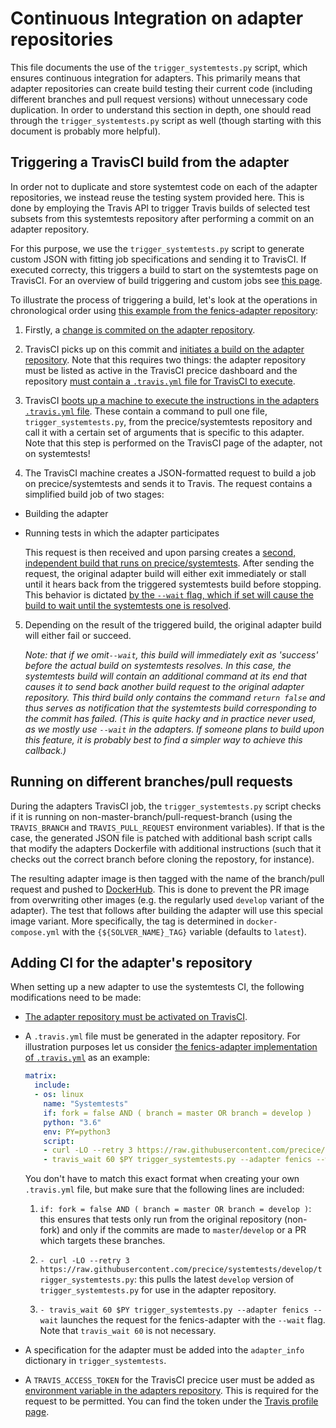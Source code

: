 
# Continuous Integration on adapter repositories

This file documents the use of the `trigger_systemtests.py` script, which ensures continuous integration for adapters. This primarily means that adapter repositories can create build testing their current code (including different branches
and pull request versions) without unnecessary code duplication. In order to understand this section in depth, one should read through the `trigger_systemtests.py` script as well (though starting with this document is probably more helpful).

## Triggering a TravisCI build from the adapter

In order not to duplicate and store systemtest code on each of the adapter repositories, we instead reuse the testing system provided here. This is done by employing the Travis API to trigger Travis builds of selected test subsets from this systemtests repository after performing a commit on an adapter repository. 

For this purpose, we use the `trigger_systemtests.py` script to generate custom JSON with fitting job specifications and sending it to TravisCI. If executed correcty, this triggers a build to start on the systemtests page on TravisCI. For an overview of build triggering and custom jobs see [this page](https://docs.travis-ci.com/user/triggering-builds/).

To illustrate the process of triggering a build, let's look at the operations in chronological order using [this example from the fenics-adapter repository](https://travis-ci.org/github/precice/fenics-adapter/builds/741877203):

1. Firstly, a [change is commited on the adapter repository](https://github.com/precice/fenics-adapter/commit/71c6941fdb96de69bab139b706d66db228075737).

2. TravisCI picks up on this commit and [initiates a build on the adapter repository](https://travis-ci.org/github/precice/fenics-adapter/builds/741877203). Note that this requires two things: the adapter repository must be listed as active in the TravisCI precice dashboard and the repository [must contain a `.travis.yml` file for TravisCI to execute](https://github.com/precice/fenics-adapter/blob/71c6941fdb96de69bab139b706d66db228075737/.travis.yml).

3. TravisCI [boots up a machine to execute the instructions in the adapters `.travis.yml` file](https://travis-ci.org/github/precice/fenics-adapter/builds/741877203). These contain a command to pull one file, `trigger_systemtests.py`, from the precice/systemtests repository and call it with a certain set of arguments that is specific to this adapter. Note that this step is performed on the TravisCI page of the adapter, not on systemtests!

4. The TravisCI machine creates a JSON-formatted request to build a job on precice/systemtests and sends it to Travis. The request contains a simplified build job of two stages:
- Building the adapter
- Running tests in which the adapter participates

    This request is then received and upon parsing creates a [second, independent build that runs on precice/systemtests](https://travis-ci.org/github/precice/systemtests/builds/741879219). After sending the request, the original adapter build will either exit immediately or stall until it hears back from the triggered systemtests build before stopping. This behavior is dictated [by the `--wait` flag, which if set will cause the build to wait until the systemtests one is resolved](https://github.com/precice/fenics-adapter/blob/71c6941fdb96de69bab139b706d66db228075737/.travis.yml#L10).

5. Depending on the result of the triggered build, the original adapter build will either fail or succeed.

    *Note:  that if we omit`--wait`, this build will immediately exit as 'success' before the actual build on systemtests resolves. In this case, the systemtests build will contain an additional command at its end that causes it to send back another build request to the original adapter repository. This third build only contains the command `return false` and thus serves as notification that the systemtests build corresponding to the commit has failed. (This is quite hacky and in practice never used, as we mostly use `--wait` in the adapters. If someone plans to build upon this feature, it is probably best to find a simpler way to achieve this callback.)*

## Running on different branches/pull requests

During the adapters TravisCI job, the `trigger_systemtests.py` script checks if it is running on non-master-branch/pull-request-branch  (using the `TRAVIS_BRANCH` and `TRAVIS_PULL_REQUEST` environment variables). If that is the case, the generated JSON file is patched with additional bash script calls that modify the adapters Dockerfile with additional instructions (such that it checks out the correct branch before cloning the repostory, for instance).

The resulting adapter image is then tagged with the name of the branch/pull request and pushed to [DockerHub](https://hub.docker.com/u/precice). This is done to prevent the PR image from overwriting other images (e.g. the regularly used `develop` variant of the adapter). The test that follows after building the adapter will use this special image variant. More specifically, the tag is determined in `docker-compose.yml` with the `{${SOLVER_NAME}_TAG}` variable (defaults to `latest`).

## Adding CI for the adapter's repository

When setting up a new adapter to use the systemtests CI, the following modifications need to be made:

- [The adapter repository must be activated on TravisCI](https://docs.travis-ci.com/user/tutorial/#to-get-started-with-travis-ci-using-github).

- A `.travis.yml` file must be generated in the adapter repository. For illustration purposes let us consider [the fenics-adapter implementation of `.travis.yml`](https://github.com/precice/fenics-adapter/blob/71c6941fdb96de69bab139b706d66db228075737/.travis.yml) as an example:

    ```yaml
    matrix: 
      include: 
      - os: linux
        name: "Systemtests"
        if: fork = false AND ( branch = master OR branch = develop )
        python: "3.6" 
        env: PY=python3
        script:
        - curl -LO --retry 3 https://raw.githubusercontent.com/precice/systemtests/develop/trigger_systemtests.py
        - travis_wait 60 $PY trigger_systemtests.py --adapter fenics --wait
    ```

    You don't have to match this exact format when creating your own `.travis.yml` file, but make sure that the following lines are included:
    
    1. `if: fork = false AND ( branch = master OR branch = develop )`: this ensures that tests only run from the original repository (non-fork) and only if the commits are made to `master`/`develop` or a PR which targets these branches.
        
    2. `- curl -LO --retry 3 https://raw.githubusercontent.com/precice/systemtests/develop/trigger_systemtests.py`: this pulls the latest `develop` version of `trigger_systemtests.py` for use in the adapter repository.
        
    3. `- travis_wait 60 $PY trigger_systemtests.py --adapter fenics --wait` launches the request for the fenics-adapter with the `--wait` flag. Note that `travis_wait 60` is not necessary.

- A specification for the adapter must be added into the `adapter_info` dictionary in `trigger_systemtests`.

- A `TRAVIS_ACCESS_TOKEN` for the TravisCI precice user must be added as [environment variable in the adapters repository](https://docs.travis-ci.com/user/environment-variables/#defining-variables-in-repository-settings). This is required for the request to be permitted. You can find the token under the [Travis profile page](https://travis-ci.org/account/preferences).
